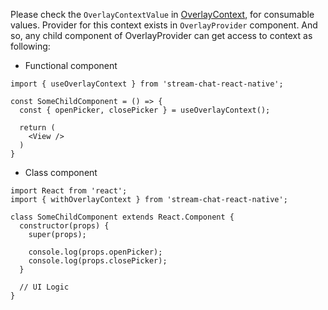 Please check the `OverlayContextValue` in [OverlayContext](https://github.com/GetStream/stream-chat-react-native/blob/main/src/contexts/overlayContext/OverlayContext.tsx), for consumable values.
Provider for this context exists in `OverlayProvider` component. And so, any child component of OverlayProvider
can get access to context as following:

- Functional component

```tsx static
import { useOverlayContext } from 'stream-chat-react-native';

const SomeChildComponent = () => {
  const { openPicker, closePicker } = useOverlayContext();

  return (
    <View />
  )
}
```

- Class component

```tsx static
import React from 'react';
import { withOverlayContext } from 'stream-chat-react-native';

class SomeChildComponent extends React.Component {
  constructor(props) {
    super(props);

    console.log(props.openPicker);
    console.log(props.closePicker);
  }

  // UI Logic
}